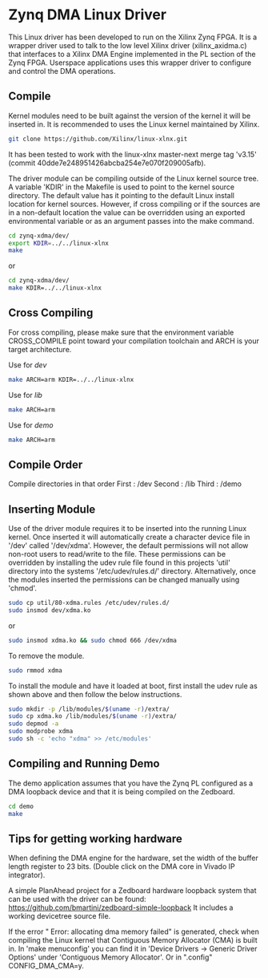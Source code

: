 # Zynq DMA Linux Driver

This Linux driver has been developed to run on the Xilinx Zynq FPGA. It is a
wrapper driver used to talk to the low level Xilinx driver (xilinx_axidma.c)
that interfaces to a Xilinx DMA Engine implemented in the PL section of the
Zynq FPGA. Userspace applications uses this wrapper driver to configure and
control the DMA operations.


## Compile

Kernel modules need to be built against the version of the kernel it will be
inserted in. It is recommended to uses the Linux kernel maintained by Xilinx.

``` bash
git clone https://github.com/Xilinx/linux-xlnx.git
```

It has been tested to work with the linux-xlnx master-next merge tag 'v3.15'
(commit 40dde7e248951426abcba254e7e070f209005afb).

The driver module can be compiling outside of the Linux kernel source tree. A
variable 'KDIR' in the Makefile is used to point to the kernel source
directory. The default value has it pointing to the default Linux install
location for kernel sources. However, if cross compiling or if the sources are
in a non-default location the value can be overridden using an exported
environmental variable or as an argument passes into the make command.

```bash
cd zynq-xdma/dev/
export KDIR=../../linux-xlnx
make
```

or

```bash
cd zynq-xdma/dev/
make KDIR=../../linux-xlnx
```

## Cross Compiling

For cross compiling, please make sure that the environment variable
CROSS_COMPILE point toward your compilation toolchain and ARCH is your target
architecture.

Use for *dev*
```bash
make ARCH=arm KDIR=../../linux-xlnx
```

Use for *lib*
```bash
make ARCH=arm
```

Use for *demo*
```bash
make ARCH=arm
```

## Compile Order
Compile directories in that order
First : /dev
Second : /lib
Third : /demo


## Inserting Module

Use of the driver module requires it to be inserted into the running Linux
kernel. Once inserted it will automatically create a character device file in
'/dev' called '/dev/xdma'. However, the default permissions will not allow
non-root users to read/write to the file. These permissions can be overridden
by installing the udev rule file found in this projects 'util' directory into
the systems '/etc/udev/rules.d/' directory. Alternatively, once the modules
inserted the permissions can be changed manually using 'chmod'.

```bash
sudo cp util/80-xdma.rules /etc/udev/rules.d/
sudo insmod dev/xdma.ko
```

or

```bash
sudo insmod xdma.ko && sudo chmod 666 /dev/xdma
```

To remove the module.

```bash
sudo rmmod xdma
```

To install the module and have it loaded at boot, first install the udev rule
as shown above and then follow the below instructions.

```bash
sudo mkdir -p /lib/modules/$(uname -r)/extra/
sudo cp xdma.ko /lib/modules/$(uname -r)/extra/
sudo depmod -a
sudo modprobe xdma
sudo sh -c 'echo "xdma" >> /etc/modules'
```


## Compiling and Running Demo

The demo application assumes that you have the Zynq PL configured as a DMA
loopback device and that it is being compiled on the Zedboard.

```bash
cd demo
make
```


## Tips for getting working hardware

When defining the DMA engine for the hardware, set the width of the buffer
length register to 23 bits. (Double click on the DMA core in Vivado IP
integrator).

A simple PlanAhead project for a Zedboard hardware loopback system that can be
used with the driver can be found:
https://github.com/bmartini/zedboard-simple-loopback It includes a working
devicetree source file.

If the error "<xdma> Error: allocating dma memory failed" is generated, check
when compiling the Linux kernel that Contiguous Memory Allocator (CMA) is built
in. In 'make menuconfig' you can find it in 'Device Drivers -> Generic Driver
Options' under 'Contiguous Memory Allocator'. Or in ".config" CONFIG_DMA_CMA=y.
